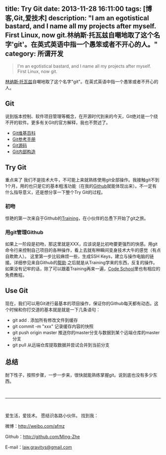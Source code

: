 title: Try Git
date: 2013-11-28 16:11:00
tags: [博客,Git,爱技术]
description: "I am an egotistical bastard, and I name all my projects after myself. First Linux, now git.林纳斯·托瓦兹自嘲地取了这个名字'git'。在英式英语中指一个愚笨或者不开心的人。"
category: 所谓开发
---


> I'm an egotistical bastard, and I name all my projects after myself. First Linux, now git.

[林纳斯·托瓦兹](http://zh.wikipedia.org/wiki/%E6%9E%97%E7%BA%B3%E6%96%AF%C2%B7%E6%89%98%E7%93%A6%E5%85%B9)自嘲地取了这个名字"git"。在英式英语中指一个愚笨或者不开心的人。

## Git
说到版本控制、软件项目管理等概念，在开源时代到来的今天，Git绝对是一个绕不开的软件。更多有关Git的官方解释，我也不赘述了。

* [Git维基百科](http://zh.wikipedia.org/wiki/Git)
* [Git参考手册](http://gitref.cyj.me/zh/)
* [Git源码](https://github.com/git/git)
* [Git内部构造](http://youngsterxyf.github.io/2013/09/28/learning-git-internals-by-example/)

## Try Git
重点来了
我们不是技术大牛，不可能上来就熟练使用git全部操作。我接触git不到1个月，用的也只是它的基本粗浅功能（在我的[Github](http://github.com/Ming-Zhe)就能体现出来）。不一定有什么指导意义，还是想分享一下整个Try Git的过程。

<!--more-->

### 初吻
惊艳的第一次来自于Github的[Training](http://training.github.com/)，在小伙伴的怂恿下开始了git之旅。
### 用git管理Github
如果上一阶段是初吻，那这里就是XXX，应该说是比初吻要更强烈的快感。用git命令行来控制自己项目的各种操作，看上去就有种瞬间变身技术大牛的感觉（有点自欺欺人）。
这里第一步比较麻烦一些，生成SSH Keys，建立与操作电脑的链接。详细参见来自Github的[帮助](https://help.github.com/articles/generating-ssh-keys)
之后就是从Training学来的东西，反复的操作。
如果没有记牢的话，除了可以跟着Training再来一遍，[Code School](https://www.codeschool.com/courses/try-git)里也有相应的免费教程。

## Use Git
现在，我们可以用Git进行最基本的项目操作，保证你的Github每天都有动态。这个时候和你打交道的基本就是就是一下几条语句：

*  git add .    添加所有修改文件到缓存
*  git commit -m "xxx"    记录缓存内容的快照
*  git push origin master    推送你的master分支与数据到某个远端仓库的master分支
*  git pull    从远端仓库提取数据并尝试合并到当前分支

## 总结
耐下性子，按照步骤，一步一步来，很快就能熟练掌握git。说到底也没有多少东西。

<br/>

***

<br/>

爱生活，爱技术。
愿结识各路小伙伴。
找到我：

微博：http://weibo.com/afmz

Github：http://github.com/Ming-Zhe

E-mail：law.gravitys@gmail.com 